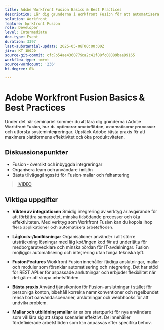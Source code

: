```yaml
---
title: Adobe Workfront Fusion Basics & Best Practices
description: Lär dig grunderna i Workfront Fusion för att automatisera arbetsflöden, öka produktiviteten och integrera verktyg med lösningar med låg kod, mallar och bästa praxis.
solution: Workfront
feature: Workfront Fusion
role: Developer
level: Intermediate
doc-type: Event
duration: 3397
last-substantial-update: 2025-05-08T00:00:00Z
jira: KT-18020
source-git-commit: cfc7b54ae4360779ca2c41f88fc08089bae99165
workflow-type: tm+mt
source-wordcount: '236'
ht-degree: 0%

---
```



# Adobe Workfront Fusion Basics &amp; Best Practices

Under det här seminariet kommer du att lära dig grunderna i Adobe Workfront Fusion, hur du optimerar arbetsflöden, automatiserar processer och utforska systemintegreringar. Upptäck Adobe bästa praxis för att maximera plattformens effektivitet och öka produktiviteten.

## Diskussionspunkter

* Fusion - översikt och inbyggda integreringar
* Organisera team och användare i miljön
* Bästa tillvägagångssätt för Fusion-mallar och felhantering

>[!VIDEO](https://video.tv.adobe.com/v/3458043/?learn=on&enablevpops)

## Viktiga uppgifter

* **Vikten av integrationen** Smidig integrering av verktyg är avgörande för att förbättra samarbetet, minska tidsödande processer och öka effektiviteten. Med verktyg som Workfront Fusion kan du koppla ihop flera applikationer och automatisera arbetsflöden.

* **Lågkods-/kodlösningar** Organisationer använder i allt större utsträckning lösningar med låg kod/ingen kod för att underlätta för medborgarutvecklare och minska bördan för IT-avdelningar. Fusion möjliggör automatisering och integrering utan tunga tekniska lyft.

* **Fusion Features** Workfront Fusion innehåller färdiga anslutningar, mallar och moduler som förenklar automatisering och integrering. Det har stöd för REST API:er för anpassade anslutningar och erbjuder flexibilitet när det gäller att skapa arbetsflöden.

* **Bästa praxis** Använd tjänstkonton för Fusion-anslutningar i stället för personliga konton, bibehåll korrekta namnkonventioner och regelbundet rensa bort oanvända scenarier, anslutningar och webbhooks för att undvika problem.

* **Mallar och utbildningsmallar** är en bra startpunkt för nya användare som vill lära sig att skapa scenarier effektivt. De innehåller fördefinierade arbetsflöden som kan anpassas efter specifika behov.

